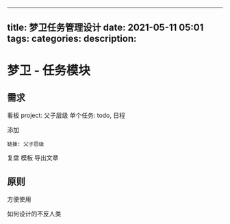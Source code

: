 
---
title: 梦卫任务管理设计 
date: 2021-05-11 05:01
tags: 
categories: 
description: 
---

# 梦卫 - 任务模块

## 需求
看板
	project: 父子层级
	单个任务: todo, 日程

添加

	链接: 父子层级

复盘
	模板
	导出文章

## 原则

方便使用

如何设计的不反人类
